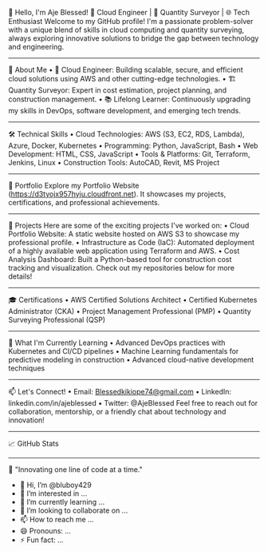 👋 Hello, I'm Aje Blessed!
🎯 Cloud Engineer | 📐 Quantity Surveyor | 🌐 Tech Enthusiast
Welcome to my GitHub profile! I'm a passionate problem-solver with a unique blend of skills in cloud computing and quantity surveying, always exploring innovative solutions to bridge the gap between technology and engineering.
________________________________________
🌟 About Me
•	🚀 Cloud Engineer: Building scalable, secure, and efficient cloud solutions using AWS and other cutting-edge technologies.
•	🏗️ Quantity Surveyor: Expert in cost estimation, project planning, and construction management.
•	📚 Lifelong Learner: Continuously upgrading my skills in DevOps, software development, and emerging tech trends.
________________________________________
🛠️ Technical Skills
•	Cloud Technologies: AWS (S3, EC2, RDS, Lambda), Azure, Docker, Kubernetes
•	Programming: Python, JavaScript, Bash
•	Web Development: HTML, CSS, JavaScript
•	Tools & Platforms: Git, Terraform, Jenkins, Linux
•	Construction Tools: AutoCAD, Revit, MS Project
________________________________________
💼 Portfolio
Explore my Portfolio Website (https://d3tyojx957hyju.cloudfront.net). It showcases my projects, certifications, and professional achievements.
________________________________________
🚀 Projects
Here are some of the exciting projects I've worked on:
•	Cloud Portfolio Website: A static website hosted on AWS S3 to showcase my professional profile.
•	Infrastructure as Code (IaC): Automated deployment of a highly available web application using Terraform and AWS.
•	Cost Analysis Dashboard: Built a Python-based tool for construction cost tracking and visualization.
Check out my repositories below for more details!
________________________________________
🎓 Certifications
•	AWS Certified Solutions Architect
•	Certified Kubernetes Administrator (CKA)
•	Project Management Professional (PMP)
•	Quantity Surveying Professional (QSP)
________________________________________
🌱 What I'm Currently Learning
•	Advanced DevOps practices with Kubernetes and CI/CD pipelines
•	Machine Learning fundamentals for predictive modeling in construction
•	Advanced cloud-native development techniques
________________________________________
📫 Let's Connect!
•	Email: Blessedkikiope74@gmail.com
•	LinkedIn: linkedin.com/in/ajeblessed
•	Twitter: @AjeBlessed
Feel free to reach out for collaboration, mentorship, or a friendly chat about technology and innovation!
________________________________________
📈 GitHub Stats
________________________________________
🚀 "Innovating one line of code at a time."
- 👋 Hi, I’m @bluboy429
- 👀 I’m interested in ...
- 🌱 I’m currently learning ...
- 💞️ I’m looking to collaborate on ...
- 📫 How to reach me ...
- 😄 Pronouns: ...
- ⚡ Fun fact: ...

<!---
bluboy429/bluboy429 is a ✨ special ✨ repository because its `README.md` (this file) appears on your GitHub profile.
You can click the Preview link to take a look at your changes.
--->

